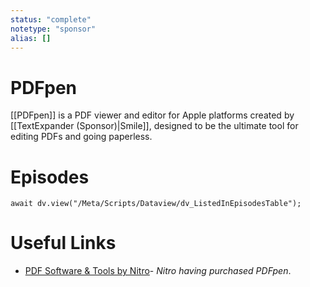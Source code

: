 ```yaml
---
status: "complete"
notetype: "sponsor"
alias: []
---
```

# PDFpen
[[PDFpen]] is a PDF viewer and editor for Apple platforms created by [[TextExpander (Sponsor)|Smile]], designed to be the ultimate tool for editing PDFs and going paperless.

# Episodes
```dataviewjs
await dv.view("/Meta/Scripts/Dataview/dv_ListedInEpisodesTable");
```
# Useful Links
- [PDF Software & Tools by Nitro](https://www.gonitro.com/pdf-pro)- *Nitro having purchased PDFpen*.
